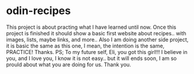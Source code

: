 # odin-recipes

This project is about practing what I have learned until now. Once this project is finished it should show 
a basic first website about recipes.. with images, lists, maybe links, and more.. Also I am doing another side project, it is
basic the same as this one, I mean, the intention is the same, PRACTICE! Thanks. 
PS; To my future self, Eli, you got this girl!!! I believe in you, and I love you, I know it is not easy.. but it will ends soon, 
I am so prould about what you are doing for us. Thank you. 